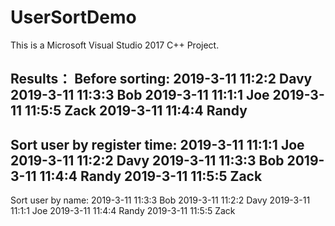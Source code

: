 # UserSortDemo
This is a Microsoft Visual Studio 2017 C++ Project.

Results：
Before sorting:
2019-3-11 11:2:2    Davy
2019-3-11 11:3:3    Bob
2019-3-11 11:1:1    Joe
2019-3-11 11:5:5    Zack
2019-3-11 11:4:4    Randy
---------------------------------------
Sort user by register time:
2019-3-11 11:1:1    Joe
2019-3-11 11:2:2    Davy
2019-3-11 11:3:3    Bob
2019-3-11 11:4:4    Randy
2019-3-11 11:5:5    Zack
---------------------------------------
Sort user by name:
2019-3-11 11:3:3    Bob
2019-3-11 11:2:2    Davy
2019-3-11 11:1:1    Joe
2019-3-11 11:4:4    Randy
2019-3-11 11:5:5    Zack
